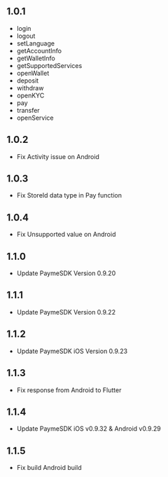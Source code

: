 ## 1.0.1
- login
- logout
- setLanguage
- getAccountInfo
- getWalletInfo
- getSupportedServices
- openWallet
- deposit
- withdraw
- openKYC
- pay
- transfer
- openService
## 1.0.2
- Fix Activity issue on Android
## 1.0.3
- Fix StoreId data type in Pay function
## 1.0.4
- Fix Unsupported value on Android
## 1.1.0
- Update PaymeSDK Version 0.9.20
## 1.1.1
- Update PaymeSDK Version 0.9.22
## 1.1.2
- Update PaymeSDK iOS Version 0.9.23
## 1.1.3
- Fix response from Android to Flutter
## 1.1.4
- Update PaymeSDK iOS v0.9.32 & Android v0.9.29
## 1.1.5
- Fix build Android build